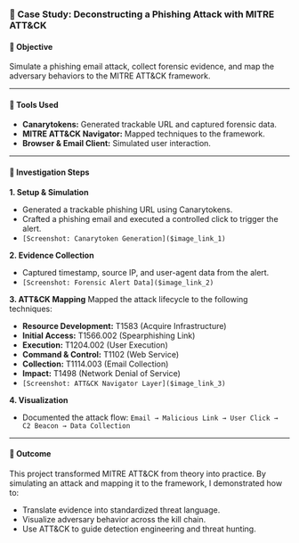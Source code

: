 ### **🎯 Case Study: Deconstructing a Phishing Attack with MITRE ATT&CK**

#### 🔹 Objective
Simulate a phishing email attack, collect forensic evidence, and map the adversary behaviors to the MITRE ATT&CK framework.

---

#### 🔹 Tools Used
*   **Canarytokens:** Generated trackable URL and captured forensic data.
*   **MITRE ATT&CK Navigator:** Mapped techniques to the framework.
*   **Browser & Email Client:** Simulated user interaction.

---

#### 🔹 Investigation Steps

**1. Setup & Simulation**
*   Generated a trackable phishing URL using Canarytokens.
*   Crafted a phishing email and executed a controlled click to trigger the alert.
*   `[Screenshot: Canarytoken Generation]($image_link_1)`

**2. Evidence Collection**
*   Captured timestamp, source IP, and user-agent data from the alert.
*   `[Screenshot: Forensic Alert Data]($image_link_2)`

**3. ATT&CK Mapping**
Mapped the attack lifecycle to the following techniques:
*   **Resource Development:** T1583 (Acquire Infrastructure)
*   **Initial Access:** T1566.002 (Spearphishing Link)
*   **Execution:** T1204.002 (User Execution)
*   **Command & Control:** T1102 (Web Service)
*   **Collection:** T1114.003 (Email Collection)
*   **Impact:** T1498 (Network Denial of Service)
*   `[Screenshot: ATT&CK Navigator Layer]($image_link_3)`

**4. Visualization**
*   Documented the attack flow: `Email → Malicious Link → User Click → C2 Beacon → Data Collection`

---

#### 🔹 Outcome
This project transformed MITRE ATT&CK from theory into practice. By simulating an attack and mapping it to the framework, I demonstrated how to:
*   Translate evidence into standardized threat language.
*   Visualize adversary behavior across the kill chain.
*   Use ATT&CK to guide detection engineering and threat hunting.
